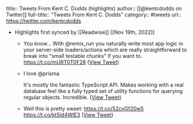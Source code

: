 title:: Tweets From Kent C. Dodds (highlights)
author:: [[@kentcdodds on Twitter]]
full-title:: "Tweets From Kent C. Dodds"
category:: #tweets
url:: https://twitter.com/kentcdodds

- Highlights first synced by [[Readwise]] [[Nov 19th, 2022]]
	- You know... With @remix_run you naturally write most app logic in your server-side loaders/actions which are really straightforward to break into "small testable chunks" if you want to. https://t.co/mURT0T0F28 ([View Tweet](https://twitter.com/kentcdodds/status/1400437229089030149))
	- I love @prisma 
	  
	  It's mostly the fantastic TypeScript API. Makes working with a real database feel like a fully typed set of utility functions for querying regular objects. Incredible. ([View Tweet](https://twitter.com/kentcdodds/status/1400893865196879873))
	- Well this is pretty sweet: https://t.co/52cvGf20w5 https://t.co/ktSid4WlE3 ([View Tweet](https://twitter.com/kentcdodds/status/1459221197283999745))